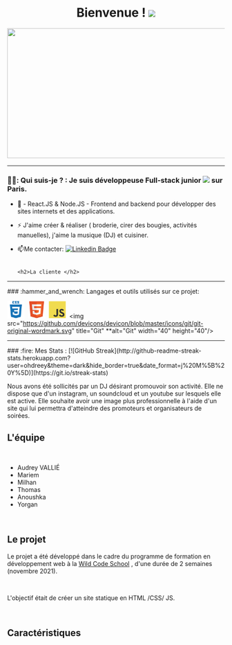 <div align="center">
 <h1>
 Bienvenue ! 
 <img src="https://media.giphy.com/media/hvRJCLFzcasrR4ia7z/giphy.gif" width="30px"/>
</h1>
</div>

                                                                                                                                
                                                                                                                  
<div align="center">
  <img src="https://media.giphy.com/media/mUtfRO0EkV7fZyTs0G/giphy.gif" width="600" height="300"/>
</div>

<hr/>

### 👩‍💻: Qui suis-je ? : Je suis développeuse Full-stack junior <img src="https://media.giphy.com/media/WUlplcMpOCEmTGBtBW/giphy.gif" width="30"> sur Paris.
  
- :telescope: - React.JS & Node.JS - Frontend and backend pour développer des sites internets et des applications.

- :zap: J'aime créer & réaliser ( broderie, cirer des bougies, activités manuelles), j'aime la musique (DJ) et cuisiner.

- :mailbox:Me contacter: [![Linkedin Badge](https://img.shields.io/badge/-Audrey-blue?style=flat&logo=Linkedin&logoColor=white)](https://www.linkedin.com/in/audrey-valli%C3%A9-26a65118b/)
                                                                                    
                                                                                    <h2>La cliente </h2>
<hr/>
### :hammer_and_wrench: Langages et outils utilisés sur ce projet:
<div>
 
  <img src="https://github.com/devicons/devicon/blob/master/icons/css3/css3-plain-wordmark.svg"  title="CSS3" alt="CSS" width="40" height="40"/>&nbsp;
  <img src="https://github.com/devicons/devicon/blob/master/icons/html5/html5-original.svg" title="HTML5" alt="HTML" width="40" height="40"/>&nbsp;
  <img src="https://github.com/devicons/devicon/blob/master/icons/javascript/javascript-original.svg" title="JavaScript" alt="JavaScript" width="40" height="40"/>&nbsp;
<img src="https://github.com/devicons/devicon/blob/master/icons/git/git-original-wordmark.svg" title="Git" **alt="Git" width="40" height="40"/>
</div>
<hr/>
### :fire: Mes Stats :
[![GitHub Streak](http://github-readme-streak-stats.herokuapp.com?user=ohdreey&theme=dark&hide_border=true&date_format=j%20M%5B%20Y%5D)](https://git.io/streak-stats)


<p>Nous avons été sollicités par un DJ désirant promouvoir son activité. Elle ne dispose que d'un instagram, un soundcloud et un youtube sur lesquels elle est active. Elle souhaite avoir une image plus professionnelle à l'aide d'un site qui lui permettra d'atteindre des promoteurs et organisateurs de soirées.
 <br/>
<h2> L'équipe </h2>

<br/>
<ul>
    <li>Audrey VALLIÉ</li>
    <li>Mariem </li>
    <li>Milhan</li>
    <li>Thomas</li>
    <li>Anoushka</li>
    <li>Yorgan </li>
</ul>
 





<br/>
<h2> Le projet </h2>

<p>Le projet a été développé dans le cadre du programme de formation en développement web à la <a href="https://www.wildcodeschool.com/">Wild Code School</a> , d'une durée de 2 semaines (novembre 2021).</p>
</br>
<p>L'objectif était de créer un site statique en  HTML /CSS/ JS.</p>
</br>
<h2>Caractéristiques

